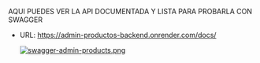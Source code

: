 AQUI PUEDES VER LA API DOCUMENTADA Y LISTA PARA PROBARLA CON SWAGGER

- URL: https://admin-productos-backend.onrender.com/docs/

  [![swagger-admin-products.png](https://i.postimg.cc/zGDYKr41/swagger-admin-products.png)](https://postimg.cc/ppSSMg20)

  
